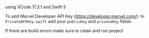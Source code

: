 using XCode 11.3.1 and Swift 5

To add Marvel Developer API Key (https://developer.marvel.com/):
In `PrivateAPIKey.swift` add your `publicKey` and `privateKey` fields

If there are build errors make sure to clean and run project
